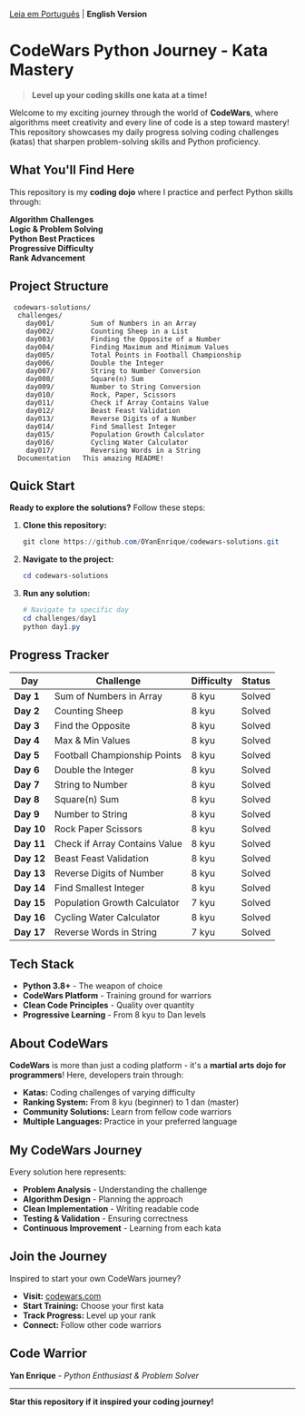 ﻿ [Leia em Português](README.pt.md) |  **English Version**

#  CodeWars Python Journey - Kata Mastery

> **Level up your coding skills one kata at a time!** 

Welcome to my exciting journey through the world of **CodeWars**, where algorithms meet creativity and every line of code is a step toward mastery! This repository showcases my daily progress solving coding challenges (katas) that sharpen problem-solving skills and Python proficiency.

##  What You'll Find Here

This repository is my **coding dojo** where I practice and perfect Python skills through:

 **Algorithm Challenges**  
 **Logic & Problem Solving**  
 **Python Best Practices**  
 **Progressive Difficulty**  
 **Rank Advancement**  

##  Project Structure

```
 codewars-solutions/
  challenges/
    day001/         Sum of Numbers in an Array
    day002/         Counting Sheep in a List  
    day003/         Finding the Opposite of a Number
    day004/         Finding Maximum and Minimum Values
    day005/         Total Points in Football Championship
    day006/         Double the Integer
    day007/         String to Number Conversion
    day008/         Square(n) Sum
    day009/         Number to String Conversion
    day010/         Rock, Paper, Scissors
    day011/         Check if Array Contains Value
    day012/         Beast Feast Validation
    day013/         Reverse Digits of a Number
    day014/         Find Smallest Integer
    day015/         Population Growth Calculator
    day016/         Cycling Water Calculator
    day017/         Reversing Words in a String
  Documentation   This amazing README!
```

##  Quick Start

**Ready to explore the solutions?** Follow these steps:

1. **Clone this repository:**
   ```powershell
   git clone https://github.com/OYanEnrique/codewars-solutions.git
   ```

2. **Navigate to the project:**
   ```powershell
   cd codewars-solutions
   ```

3. **Run any solution:**
   ```powershell
   # Navigate to specific day
   cd challenges/day1
   python day1.py
   ```

##  Progress Tracker

|  Day |  Challenge |  Difficulty |  Status |
|---------|-------------|---------------|-----------|
| **Day 1** | Sum of Numbers in Array | 8 kyu |  Solved |
| **Day 2** | Counting Sheep | 8 kyu |  Solved |
| **Day 3** | Find the Opposite | 8 kyu |  Solved |
| **Day 4** | Max & Min Values | 8 kyu |  Solved |
| **Day 5** | Football Championship Points | 8 kyu |  Solved |
| **Day 6** | Double the Integer | 8 kyu |  Solved |
| **Day 7** | String to Number | 8 kyu |  Solved |
| **Day 8** | Square(n) Sum | 8 kyu |  Solved |
| **Day 9** | Number to String | 8 kyu |  Solved |
| **Day 10** | Rock Paper Scissors | 8 kyu |  Solved |
| **Day 11** | Check if Array Contains Value | 8 kyu |  Solved |
| **Day 12** | Beast Feast Validation | 8 kyu |  Solved |
| **Day 13** | Reverse Digits of Number | 8 kyu |  Solved |
| **Day 14** | Find Smallest Integer | 8 kyu |  Solved |
| **Day 15** | Population Growth Calculator | 7 kyu |  Solved |
| **Day 16** | Cycling Water Calculator | 8 kyu |  Solved |
| **Day 17** | Reverse Words in String | 7 kyu |  Solved |

##  Tech Stack

- **Python 3.8+** - The weapon of choice
- **CodeWars Platform** - Training ground for warriors
- **Clean Code Principles** - Quality over quantity
- **Progressive Learning** - From 8 kyu to Dan levels

##  About CodeWars

**CodeWars** is more than just a coding platform - it's a **martial arts dojo for programmers**! Here, developers train through:

- **Katas:** Coding challenges of varying difficulty
- **Ranking System:** From 8 kyu (beginner) to 1 dan (master)
- **Community Solutions:** Learn from fellow code warriors
- **Multiple Languages:** Practice in your preferred language

##  My CodeWars Journey

Every solution here represents:
- **Problem Analysis** - Understanding the challenge
- **Algorithm Design** - Planning the approach  
- **Clean Implementation** - Writing readable code
- **Testing & Validation** - Ensuring correctness
- **Continuous Improvement** - Learning from each kata

##  Join the Journey

Inspired to start your own CodeWars journey? 

-  **Visit:** [codewars.com](https://www.codewars.com)
-  **Start Training:** Choose your first kata
-  **Track Progress:** Level up your rank
-  **Connect:** Follow other code warriors

##  Code Warrior

**Yan Enrique** - *Python Enthusiast & Problem Solver*

---

 **Star this repository if it inspired your coding journey!** 
